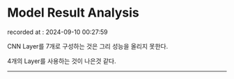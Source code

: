 # Model Result Analysis
recorded at : 2024-09-10 00:27:59

CNN Layer를 7개로 구성하는 것은 그리 성능을 올리지 못한다.

4개의 Layer를 사용하는 것이 나은것 같다.

---
